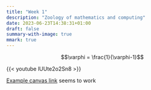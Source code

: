 ```yaml
---
title: "Week 1"
description: "Zoology of mathematics and computing"
date: 2023-06-23T14:38:31+01:00
draft: false
summary-with-image: true
mmark: true
---
```


$$\varphi = \frac{1}{\varphi-1}$$

{{< youtube lUUte2o2Sn8 >}}


[Example canvas link](https://sussex.cloud.panopto.eu/Panopto/Pages/Auth/Login.aspx?Auth=SessionView&ReturnUrl=%2fPanopto%2fPages%2fViewer.aspx%3fid%3d4cdfc937-14d6-4587-92da-af6200d7b643) seems to work
